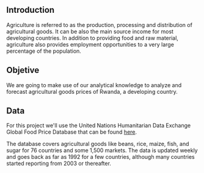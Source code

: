## Introduction

Agriculture is referred to as the production, processing and distribution of agricultural goods. 
It can be also the main source income for most developing countries. In addition to providing food and raw material, agriculture also provides employment opportunities to a very large percentage of the population.

## Objetive

We are going to make use of our analytical knowledge to analyze and forecast agricultural goods prices of Rwanda, a developing country.

## Data

For this project we'll use the United Nations Humanitarian Data Exchange Global Food Price Database that can be found [here](https://data.humdata.org/dataset/wfp-food-prices).

The database covers agricultural goods like beans, rice, maize, fish, and sugar for 76 countries and some 1,500 markets. The data is updated weekly and goes back as far as 1992 for a few countries, although many countries started reporting from 2003 or thereafter.
